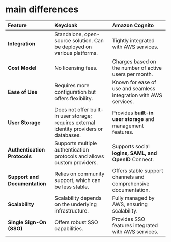 

# main differences

| **Feature**                   | **Keycloak**                                                                             | **Amazon Cognito**                                                |
| :---------------------------- | :--------------------------------------------------------------------------------------- | :---------------------------------------------------------------- |
| **Integration**               | Standalone, open-source solution. Can be deployed on various platforms.                  | Tightly integrated with AWS services.                             |
| **Cost Model**                | No licensing fees.                                                                       | Charges based on the number of active users per month.            |
| **Ease of Use**               | Requires more configuration but offers flexibility.                                      | Known for ease of use and seamless integration with AWS services. |
| **User Storage**              | Does not offer built-in user storage; requires external identity providers or databases. | Provides **built-in user storage** and management features.       |
| **Authentication Protocols**  | Supports multiple authentication protocols and allows custom providers.                  | Supports social **logins, SAML, and OpenID** Connect.             |
| **Support and Documentation** | Relies on community support, which can be less stable.                                   | Offers stable support channels and comprehensive documentation.   |
| **Scalability**               | Scalability depends on the underlying infrastructure.                                    | Fully managed by AWS, ensuring scalability.                       |
| **Single Sign-On (SSO)**      | Offers robust SSO capabilities.                                                          | Provides SSO features integrated with AWS services.               |




